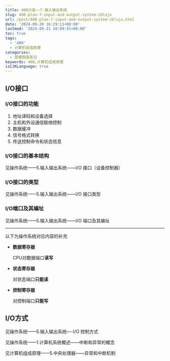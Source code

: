 ```yaml
---
title: 408计组——7.输入输出系统
slug: 408-plan-7-input-and-output-system-zbluju
url: /post/408-plan-7-input-and-output-system-zbluju.html
date: '2024-09-20 16:29:11+08:00'
lastmod: '2024-09-21 10:09:41+08:00'
toc: true
tags:
  - '408'
  - 计算机组成原理
categories:
  - 提桶跑路笔记
keywords: 408,计算机组成原理
isCJKLanguage: true
---
```






## I/O接口

### I/O接口的功能

1. 地址译码和设备选择
2. 主机和外设通信联络控制
3. 数据缓冲
4. 信号格式转换
5. 传送控制命令和状态信息

### I/O接口的基本结构

见操作系统——5.输入输出系统——I/O 接口（设备控制器）

### I/O接口的类型

见操作系统——5.输入输出系统——I/O 接口类型

### I/O端口及其编址

见操作系统——5.输入输出系统——I/O 端口及其编址

---

以下为操作系统对应内容的补充

* **数据寄存器**

  CPU对数据端⼝**读写**
* **状态寄存器**

  对状态端⼝**只能读**
* **控制寄存器**

  对控制端⼝**只能写**

## I/O方式

见操作系统——5.输入输出系统—-I/O 控制方式

见操作系统——1.计算机系统概述——中断和异常的概念

见计算机组成原理——5.中央处理器——异常和中断机制

‍
